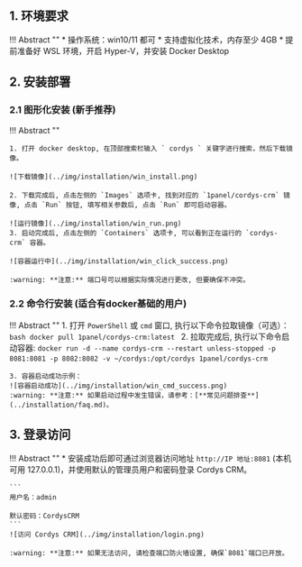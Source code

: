 
## 1. 环境要求

!!! Abstract ""
    * 操作系统：win10/11 都可
    * 支持虚拟化技术，内存至少 4GB
    * 提前准备好 WSL 环境，开启 Hyper-V，并安装 Docker Desktop

## 2. 安装部署
### 2.1 图形化安装 (新手推荐)
!!! Abstract ""

    1. 打开 docker desktop, 在顶部搜索栏输入 ` cordys ` 关键字进行搜索，然后下载镜像。

    ![下载镜像](../img/installation/win_install.png)

    2. 下载完成后, 点击左侧的 `Images` 选项卡, 找到对应的 `1panel/cordys-crm` 镜像, 点击 `Run` 按钮, 填写相关参数后, 点击 `Run` 即可启动容器。

    ![运行镜像](../img/installation/win_run.png)
    3. 启动完成后, 点击左侧的 `Containers` 选项卡, 可以看到正在运行的 `cordys-crm` 容器。

    ![容器运行中](../img/installation/win_click_success.png)

    :warning: **注意:** 端口号可以根据实际情况进行更改, 但要确保不冲突。

### 2.2 命令行安装 (适合有docker基础的用户)
!!! Abstract ""
    1. 打开 `PowerShell` 或 `cmd` 窗口, 执行以下命令拉取镜像（可选）：
    ```bash
    docker pull 1panel/cordys-crm:latest
    ```
    2. 拉取完成后, 执行以下命令启动容器:
    ```
    docker run -d --name cordys-crm --restart unless-stopped -p 8081:8081 -p 8082:8082 -v ~/cordys:/opt/cordys 1panel/cordys-crm
    ```
   
    3. 容器启动成功示例：
    ![容器启动成功](../img/installation/win_cmd_success.png)
    :warning: **注意:** 如果启动过程中发生错误，请参考：[**常见问题排查**](../installation/faq.md)。

## 3. 登录访问

!!! Abstract ""
    * 安装成功后即可通过浏览器访问地址 `http://IP 地址:8081` (本机可用 127.0.0.1)，并使用默认的管理员用户和密码登录 Cordys CRM。

    ```
    用户名：admin

    默认密码：CordysCRM
    ```
    ![访问 Cordys CRM](../img/installation/login.png)

    :warning: **注意:** 如果无法访问, 请检查端口防火墙设置, 确保`8081`端口已开放。